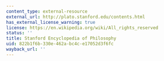 ```yaml
---
content_type: external-resource
external_url: http://plato.stanford.edu/contents.html
has_external_license_warning: true
license: https://en.wikipedia.org/wiki/All_rights_reserved
status: ''
title: Stanford Encyclopedia of Philosophy
uid: 822b1f6b-330e-462a-bc4c-e17052d3f6fc
wayback_url: ''
---
```

